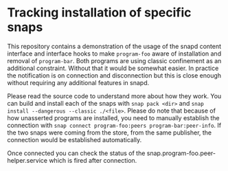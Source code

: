 # Tracking installation of specific snaps

This repository contains a demonstration of the usage of the snapd content
interface and interface hooks to make `program-foo` aware of installation and
removal of `program-bar`. Both programs are using classic confinement as an
additional constraint. Without that it would be somewhat easier. In practice
the notification is on connection and disconnection but this is close enough
without requiring any additional features in snapd.

Please read the source code to understand more about how they work. You can
build and install each of the snaps with `snap pack <dir>` and `snap install
--dangerous --classic ./<file>`. Please do note that because of how unasserted
programs are installed, you need to manually establish the connection with
`snap connect program-foo:peers program-bar:peer-info`. If the two snaps were
coming from the store, from the same publisher, the connection would be
established automatically.

Once connected you can check the status of the
snap.program-foo.peer-helper.service which is fired after connection.
